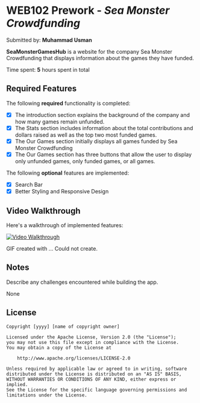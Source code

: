 # WEB102 Prework - *Sea Monster Crowdfunding*

Submitted by: **Muhammad Usman**

**SeaMonsterGamesHub** is a website for the company Sea Monster Crowdfunding that displays information about the games they have funded.

Time spent: **5** hours spent in total

## Required Features

The following **required** functionality is completed:

* [x] The introduction section explains the background of the company and how many games remain unfunded.
* [x] The Stats section includes information about the total contributions and dollars raised as well as the top two most funded games.
* [x] The Our Games section initially displays all games funded by Sea Monster Crowdfunding
* [x] The Our Games section has three buttons that allow the user to display only unfunded games, only funded games, or all games.

The following **optional** features are implemented:

* [x] Search Bar 
* [x] Better Styling and Responsive Design

## Video Walkthrough

Here's a walkthrough of implemented features:

<a href="https://imgur.com/a/4iQy3am" target="_blank" title="Video Walkthrough">
  <img src="https://imgur.com/a/4iQy3am" alt="Video Walkthrough" width="your_width_here">
</a>


<!-- Replace this with whatever GIF tool you used! -->
GIF created with ...  Could not create.


## Notes

Describe any challenges encountered while building the app.


None

## License

    Copyright [yyyy] [name of copyright owner]

    Licensed under the Apache License, Version 2.0 (the "License");
    you may not use this file except in compliance with the License.
    You may obtain a copy of the License at

        http://www.apache.org/licenses/LICENSE-2.0

    Unless required by applicable law or agreed to in writing, software
    distributed under the License is distributed on an "AS IS" BASIS,
    WITHOUT WARRANTIES OR CONDITIONS OF ANY KIND, either express or implied.
    See the License for the specific language governing permissions and
    limitations under the License.
